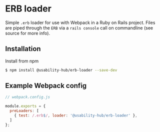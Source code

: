 # ERB loader

Simple `.erb` loader for use with Webpack in a Ruby on Rails project. Files are piped through the `ERB` via a `rails console` call on commandline (see source for more info).

## Installation

Install from npm

```bash
$ npm install @usability-hub/erb-loader --save-dev
```

## Example Webpack config

```js
// webpack.config.js

module.exports = {
  preLoaders: [
    { test: /.erb$/, loader: '@usability-hub/erb-loader' },
  ]
};
```
